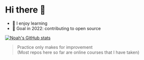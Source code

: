 # Hi there 👋

- 🌱 I enjoy learning
- 🎯 Goal in 2022: contributing to open source

[![Noah's GitHub stats](https://github-readme-stats.vercel.app/api?username=pcsmomo)](https://github.com/anuraghazra/github-readme-stats)

> Practice only makes for improvement \
> (Most repos here so far are online courses that I have taken)

<!--
**pcsmomo/pcsmomo** is a ✨ _special_ ✨ repository because its `README.md` (this file) appears on your GitHub profile.

Here are some ideas to get you started:

- 🔭 I’m currently working on ...
- 🌱 I’m currently learning ...
- 👯 I’m looking to collaborate on ...
- 🤔 I’m looking for help with ...
- 💬 Ask me about ...
- 📫 How to reach me: ...
- 😄 Pronouns: ...
- ⚡ Fun fact: ...
-->
